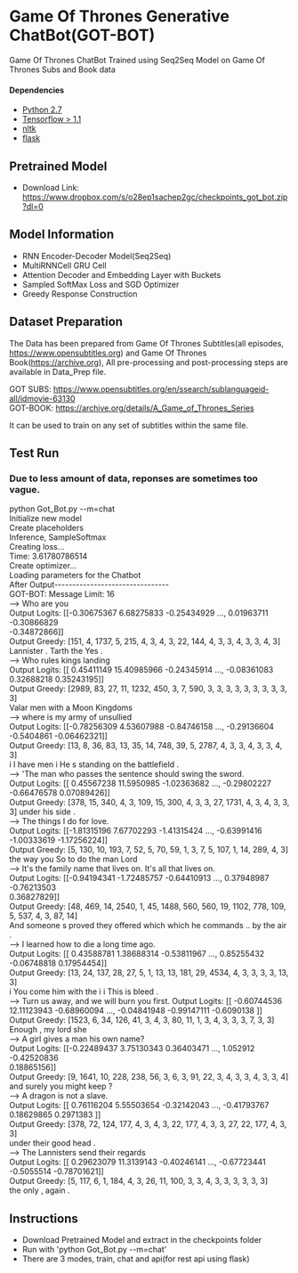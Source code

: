 # Game Of Thrones Generative ChatBot(GOT-BOT)

Game Of Thrones ChatBot Trained using Seq2Seq Model on Game Of Thrones Subs and Book data

#### Dependencies
* [Python 2.7](https://www.python.org)
* [Tensorflow > 1.1](https://www.tensorflow.org/)
* [nltk](https://pypi.python.org/pypi/nltk)
* [flask](http://flask.pocoo.org/)

## Pretrained Model
* Download Link: https://www.dropbox.com/s/o28ep1sachep2gc/checkpoints_got_bot.zip?dl=0

## Model Information
* RNN Encoder-Decoder Model(Seq2Seq)
* MultiRNNCell GRU Cell
* Attention Decoder and Embedding Layer with Buckets
* Sampled SoftMax Loss and SGD Optimizer
* Greedy Response Construction

## Dataset Preparation

The Data has been prepared from Game Of Thrones Subtitles(all episodes, https://www.opensubtitles.org) and Game Of Thrones Book(https://archive.org), All pre-processing and post-processing steps are available in Data_Prep file.

GOT SUBS: https://www.opensubtitles.org/en/ssearch/sublanguageid-all/idmovie-63130  
GOT-BOOK: https://archive.org/details/A_Game_of_Thrones_Series  

It can be used to train on any set of subtitles within the same file.

## Test Run
### Due to less amount of data, reponses are sometimes too vague. 

python Got_Bot.py --m=chat  
Initialize new model  
Create placeholders  
Inference, SampleSoftmax  
Creating loss...  
Time: 3.61780786514  
Create optimizer...  
Loading parameters for the Chatbot   
After Output--------------------------------  
GOT-BOT: Message Limit: 16  
--> Who are you  
Output Logits:  [[-0.30675367  6.68275833 -0.25434929 ...,  0.01963711 -0.30866829  
  -0.34872866]]  
Output Greedy:  [151, 4, 1737, 5, 215, 4, 3, 4, 3, 22, 144, 4, 3, 3, 4, 3, 3, 4, 3]  
Lannister . Tarth the Yes .  
--> Who rules kings landing  
Output Logits:  [[  0.45411149  15.40985966  -0.24345914 ...,  -0.08361083   0.32688218
    0.35243195]]  
Output Greedy:  [2989, 83, 27, 11, 1232, 450, 3, 7, 590, 3, 3, 3, 3, 3, 3, 3, 3, 3, 3]  
Valar men with a Moon Kingdoms  
--> where is my army of unsullied  
Output Logits:  [[-0.78256309  4.53607988 -0.84746158 ..., -0.29136604 -0.5404861
  -0.06462321]]  
Output Greedy:  [13, 8, 36, 83, 13, 35, 14, 748, 39, 5, 2787, 4, 3, 3, 4, 3, 3, 4, 3]  
i I have men i He s standing on the battlefield .  
--> 'The man who passes the sentence should swing the sword.  
Output Logits:  [[  0.45567238  11.5950985   -1.02363682 ...,  -0.29802227  -0.66476578
    0.07089426]]  
Output Greedy:  [378, 15, 340, 4, 3, 109, 15, 300, 4, 3, 3, 27, 1731, 4, 3, 4, 3, 3, 3]
under his side .  
--> The things I do for love.  
Output Logits:  [[-1.81315196  7.67702293 -1.41315424 ..., -0.63991416 -1.00333619
  -1.17256224]]  
Output Greedy:  [5, 130, 10, 193, 7, 52, 5, 70, 59, 1, 3, 7, 5, 107, 1, 14, 289, 4, 3]  
the way you So to do the man Lord <unk>  
--> It's the family name that lives on. It's all that lives on.  
Output Logits:  [[-0.94194341 -1.72485757 -0.64410913 ...,  0.37948987 -0.76213503  
   0.36827829]]  
Output Greedy:  [48, 469, 14, 2540, 1, 45, 1488, 560, 560, 19, 1102, 778, 109, 5, 537, 4, 3, 87, 14]  
And someone s proved <unk> they offered which which he commands .. by the air .  
--> I learned how to die a long time ago.  
Output Logits:  [[ 0.43588781  1.38688314 -0.53811967 ...,  0.85255432 -0.06748818
   0.17954454]]  
Output Greedy:  [13, 24, 137, 28, 27, 5, 1, 13, 13, 181, 29, 4534, 4, 3, 3, 3, 3, 13, 3]  
i You come him with the <unk> i i This is bleed .  
--> Turn us away, and we will burn you first.
Output Logits:  [[ -0.60744536  12.11123943  -0.68960094 ...,  -0.04841948  -0.99147111
   -0.6090138 ]]  
Output Greedy:  [1523, 6, 34, 126, 41, 3, 4, 3, 80, 11, 1, 3, 4, 3, 3, 3, 7, 3, 3]  
Enough , my lord she  
--> A girl gives a man his own name?  
Output Logits:  [[-0.22489437  3.75130343  0.36403471 ...,  1.052912   -0.42520836  
   0.18865156]]  
Output Greedy:  [9, 1641, 10, 228, 238, 56, 3, 6, 3, 91, 22, 3, 4, 3, 3, 4, 3, 3, 4]  
and surely you might keep ?  
--> A dragon is not a slave.  
Output Logits:  [[ 0.76116204  5.55503654 -0.32142043 ..., -0.41793767  0.18629865
   0.2971383 ]]  
Output Greedy:  [378, 72, 124, 177, 4, 3, 4, 3, 22, 177, 4, 3, 3, 27, 22, 177, 4, 3, 3]  
under their good head .  
--> The Lannisters send their regards   
Output Logits:  [[  0.29623079  11.3139143   -0.40246141 ...,  -0.67723441  -0.5055514
   -0.78701621]]  
Output Greedy:  [5, 117, 6, 1, 184, 4, 3, 26, 11, 100, 3, 3, 4, 3, 3, 3, 3, 3, 3]  
the only , <unk> again .    
  
## Instructions
* Download Pretrained Model and extract in the checkpoints folder  
* Run with 'python Got_Bot.py --m=chat'  
* There are 3 modes, train, chat and api(for rest api using flask)  
